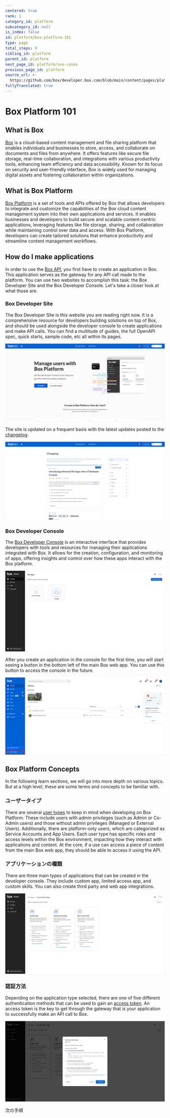 ```yaml
---
centered: true
rank: 1
category_id: platform
subcategory_id: null
is_index: false
id: platform/box-platform-101
type: page
total_steps: 9
sibling_id: platform
parent_id: platform
next_page_id: platform/use-cases
previous_page_id: platform
source_url: >-
  https://github.com/box/developer.box.com/blob/main/content/pages/platform/box-platform-101.md
fullyTranslated: true
---
```

# Box Platform 101

<!-- INSERT VIDEO HERE LATER -->

## What is Box

[Box][box] is a cloud-based content management and file sharing platform that enables individuals and businesses to store, access, and collaborate on documents and files from anywhere. It offers features like secure file storage, real-time collaboration, and integrations with various productivity tools, enhancing team efficiency and data accessibility. Known for its focus on security and user-friendly interface, Box is widely used for managing digital assets and fostering collaboration within organizations.

## What is Box Platform

[Box Platform][platform] is a set of tools and APIs offered by Box that allows developers to integrate and customize the capabilities of the Box cloud content management system into their own applications and services. It enables businesses and developers to build secure and scalable content-centric applications, leveraging features like file storage, sharing, and collaboration while maintaining control over data and access. With Box Platform, developers can create tailored solutions that enhance productivity and streamline content management workflows.

## How do I make applications

In order to use the [Box API][api], you first have to create an application in Box. This application serves as the gateway for any API call made to the platform. You can use two websites to accomplish this task: the Box Developer Site and the Box Developer Console. Let's take a closer look at what those are.

### Box Developer Site

The Box Developer Site is this website you are reading right now. It is a comprehensive resource for developers building solutions on top of Box, and should be used alongside the developer console to create applications and make API calls. You can find a multitude of guides, the full OpenAPI spec, quick starts, sample code, etc all within its pages.

<ImageFrame center>

![Box Developer Site](images/developer_site.png)

</ImageFrame>

The site is updated on a frequent basis with the latest updates posted to the [changelog][change].

<ImageFrame center>

![Box Developer Changelog](images/changelog.png)

</ImageFrame>

### Box Developer Console

The [Box Developer Console][dc] is an interactive interface that provides developers with tools and resources for managing their applications integrated with Box. It allows for the creation, configuration, and monitoring of apps, offering insights and control over how these apps interact with the Box platform.

<ImageFrame center>

![Box Developer Console](images/developer_console.png)

</ImageFrame>

After you create an application in the console for the first time, you will start seeing a button in the bottom left of the main Box web app. You can use this button to access the console in the future.

<ImageFrame center>

![Box Developer Console button](images/developer_console_button.png)

</ImageFrame>

## Box Platform Concepts

In the following learn sections, we will go into more depth on various topics. But at a high level, these are some terms and concepts to be familiar with.

### ユーザータイプ

There are several [user types][ut] to keep in mind when developing on Box Platform. These include users with admin privileges (such as Admin or Co-Admin users) and those without admin privileges (Managed or External Users). Additionally, there are platform-only users, which are categorized as Service Accounts and App Users. Each user type has specific roles and access levels within the Box environment, impacting how they interact with applications and content. At the core, if a use can access a piece of content from the main Box web app, they should be able to access it using the API.

### アプリケーションの種類

There are three main types of applications that can be created in the developer console. They include custom app, limited access app, and custom skills. You can also create third party and web app integrations.

<ImageFrame center>

![アプリケーションの種類](images/app_type.png)

</ImageFrame>

### 認証方法

Depending on the application type selected, there are one of five different authentication methods that can be used to gain an [access token][at]. An access token is the key to get through the gateway that is your application to successfully make an API call to Box.

<ImageFrame center>

![Authentication Types](images/auth_type.png)

</ImageFrame>

<Next>

次の手順

</Next>

[box]: https://www.box.com

[platform]: https://www.box.com/platform

[apptypes]: g://applications/app-types/select/

[authmethods]: g://authentication/select/

[api]: https://developer.box.com/reference/

[change]: page://changelog

[dc]: https://app.box.com/developers/console

[at]: g://authentication/tokens/

<!-- i18n-enable localize-links -->

[ut]: https://support.box.com/hc/en-us/articles/4636533822483-Box-User-Types

<!-- i18n-disable localize-links -->
